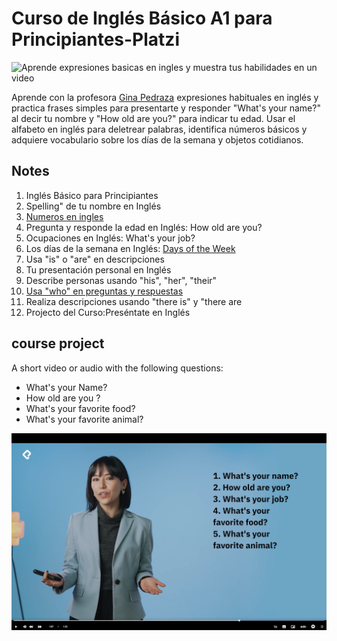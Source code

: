 # Curso de Inglés Básico A1 para Principiantes-Platzi
![Aprende expresiones  basicas en ingles y muestra tus habilidades en un video](https://pbs.twimg.com/card_img/1837869809448390656/xjEFSk5o?format=jpg&name=small)


Aprende con la profesora [Gina Pedraza](https://platzi.com/profes/gina-pedraza/) expresiones habituales en inglés y practica frases simples para presentarte y responder "What's your name?" al decir tu nombre y "How old are you?" para indicar tu edad. Usar el alfabeto en inglés para deletrear palabras, identifica números básicos y adquiere vocabulario sobre los días de la semana y objetos cotidianos.

## Notes
1. Inglés Básico para Principiantes
2. Spelling" de tu nombre en Inglés
3. [Numeros en ingles](https://github.com/lcarloszapatag/ingles-a1-principiantes-Platzi/blob/main/Los-n%C3%BAmeros-en-ingles.md)
4. Pregunta y responde la edad en Inglés: How old are you?
5. Ocupaciones en Inglés: What's your job?
6. Los días de la semana en Inglés: [Days of the Week](https://github.com/lcarloszapatag/ingles-a1-principiantes-Platzi/blob/main/los-dias-de-la-semana-en-ingles.md)
7. Usa "is" o "are" en descripciones
8. Tu presentación personal en Inglés
9. Describe personas usando "his", "her", "their"
10. [Usa "who" en preguntas y respuestas](https://github.com/lcarloszapatag/ingles-a1-principiantes-Platzi/blob/main/usa-who-en-preguntas-y-respuestas.md)
11. Realiza descripciones usando "there is" y "there are
12. Projecto del Curso:Preséntate en Inglés
## course project

A short video or audio with the following questions:
- What's your Name?
- How old are you ?
-  What's your favorite food?
-  What's your favorite animal?

![tenemos que realizar un video respondiendo las siguientes preguntas. muestra tus habilidades en un video con estas preguntas](https://github.com/lcarloszapatag/ingles-a1-principiantes-Platzi/blob/main/docs%20/images/projectquestions.png?raw=true)


